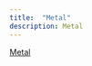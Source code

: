 ```yaml
---
title:  "Metal"
description: Metal
---
```


[Metal]


[Metal]: https://www.objc.io/issues/18-games/metal/


